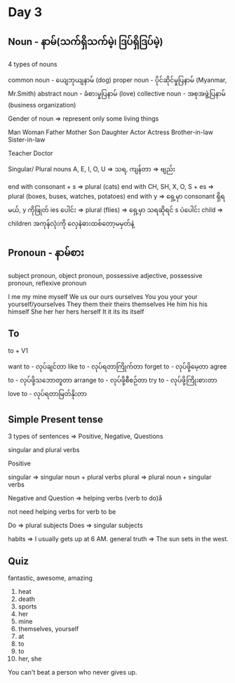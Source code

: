 # Day 3

## Noun - နာမ်(သက်ရှိသက်မဲ့၊ ဒြပ်ရှိဒြပ်မဲ့)

4 types of nouns

common noun - ယျေဘုယျနာမ် (dog)
proper noun - ပိုင်ဆိုင်မှုပြနာမ် (Myanmar, Mr.Smith)
abstract noun - ခံစားမှုပြနာမ် (love)
collective noun - အစုအဖွဲ့ပြနာမ် (business organization)

Gender of noun => represent only some living things

Man Woman
Father Mother
Son Daughter
Actor Actress
Brother-in-law Sister-in-law

Teacher
Doctor

Singular/ Plural nouns
A, E, I, O, U => သရ, ကျန်တာ => ဗျည်း

end with consonant + s => plural (cats)
end with CH, SH, X, O, S + es => plural (boxes, buses, watches, potatoes)
end with y => ရှေ့မှာ consonant ရှိရမယ်, y ကိုဖြုတ် ies ပေါင်း => plural (flies) => ရှေ့မှာ သရဆိုရင် s ပဲပေါင်း
child => children
အကုန်လုံးကို လှေနံဓားထစ်တော့မမှတ်နဲ့

## Pronoun - နာမ်စား

subject pronoun, object pronoun, possessive adjective, possessive pronoun, reflexive pronoun

I me my mine myself
We us our ours ourselves
You you your your yourself/yourselves
They them their theirs themselves
He him his his himself
She her her hers herself
It it its its itself

## To

to + V1

want to - လုပ်ချင်တာ
like to - လုပ်ရတာကြိုက်တာ
forget to - လုပ်ဖို့မေ့တာ
agree to - လုပ်ဖို့သဘောတူတာ
arrange to - လုပ်ဖို့စီစဉ်တာ
try to - လုပ်ဖို့ကြိုးစားတာ
love to - လုပ်ရတာမြတ်နိုးတာ

## Simple Present tense

3 types of sentences => Positive, Negative, Questions

singular and plural verbs

Positive

singular => singular noun + plural verbs
plural => plural noun + singular verbs

Negative and Question => helping verbs (verb to do)å

not need helping verbs for verb to be

Do => plural subjects
Does => singular subjects

habits => I usually gets up at 6 AM.
general truth => The sun sets in the west.

## Quiz

fantastic, awesome, amazing

1. heat
2. death
3. sports
4. her
5. mine
6. themselves, yourself
7. at
8. to
9. to
10. her, she

You can't beat a person who never gives up.
